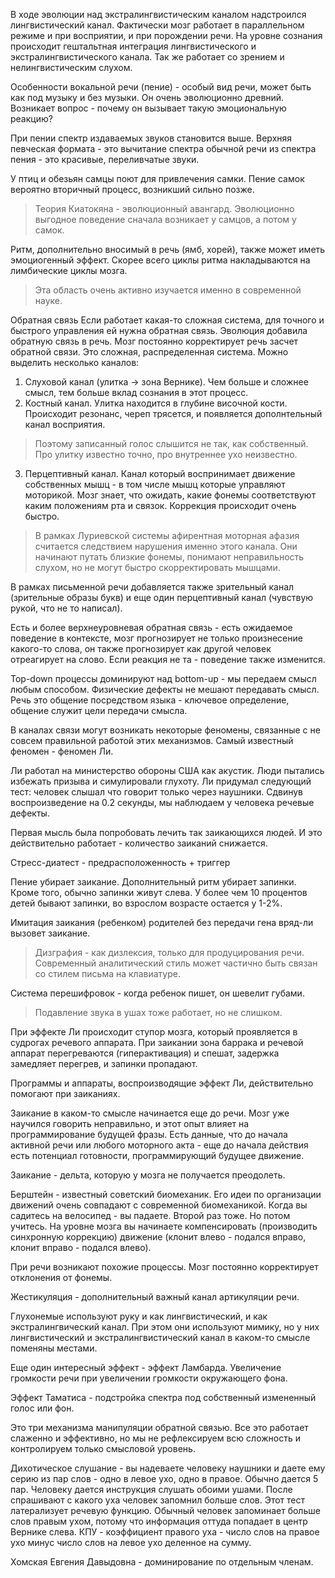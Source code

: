 В ходе эволюции над экстралингвистическим каналом надстроился лингвистический канал. Фактически мозг работает в параллельном режиме и при восприятии, и при порождении речи. На уровне сознания происходит гештальтная интеграция лингвистического и экстралингвистического канала. Так же работает со зрением и нелингвистическим слухом.

Особенности вокальной речи (пение) - особый вид речи, может быть как под музыку и без музыки. Он очень эволюционно древний. Возникает вопрос - почему он вызывает такую эмоциональную реакцию?

При пении спектр издаваемых звуков становится выше. Верхняя певческая формата - это вычитание спектра обычной речи из спектра пения - это красивые, переливчатые звуки.

У птиц и обезьян самцы поют для привлечения самки. Пение самок вероятно вторичный процесс, возникший сильно позже.
> Теория Киатокяна - эволюционный авангард. Эволюционно выгодное поведение сначала возникает у самцов, а потом у самок.

Ритм, дополнительно вносимый в речь (ямб, хорей), также может иметь эмоциогенный эффект. Скорее всего циклы ритма накладываются на лимбические циклы мозга.
> Эта область очень активно изучается именно в современной науке.

Обратная связь
Если работает какая-то сложная система, для точного и быстрого управления ей нужна обратная связь. Эволюция добавила обратную связь в речь. Мозг постоянно корректирует речь засчет обратной связи. Это сложная, распределенная система. Можно выделить несколько каналов:
1) Слуховой канал (улитка -> зона Вернике). Чем больше и сложнее смысл, тем больше вклад сознания в этот процесс.
2) Костный канал. Улитка находится в глубине височной кости. Происходит резонанс, череп трясется, и появляется дополнтельный канал восприятия.
> Поэтому записанный голос слышится не так, как собственный.
> Про улитку известно точно, про внутреннее ухо неизвестно.
3) Перцептивный канал. Канал который воспринимает движение собственных мышц - в том числе мышц которые управляют моторикой. Мозг знает, что ожидать, какие фонемы соответствуют каким положениям рта и связок. Коррекция происходит очень быстро.
> В рамках Луриевской системы афирентная моторная афазия считается следствием нарушения именно этого канала. Они начинают путать близкие фонемы, понимают неправильность слухом, но не могут быстро скорректировать мышцами.

В рамках письменной речи добавляется также зрительный канал (зрительные образы букв) и еще один перцептивный канал (чувствую рукой, что не то написал).

Есть и более верхнеуровневая обратная связь - есть ожидаемое поведение в контексте, мозг прогнозирует не только произнесение какого-то слова, он также прогнозирует как другой человек отреагирует на слово. Если реакция не та - поведение также изменится.

Top-down процессы доминируют над bottom-up - мы передаем смысл любым способом. Физические дефекты не мешают передавать смысл. Речь это общение посредством языка - ключевое определение, общение служит цели передачи смысла.

В каналах связи могут возникать некоторые феномены, связанные с не совсем правильной работой этих механизмов. Самый известный феномен - феномен Ли.

Ли работал на министерство обороны США как акустик. Люди пытались избежать призыва и симулировали глухоту. Ли придумал следующий тест: человек слышал что говорит только через наушники. Сдвинув воспроизведение на 0.2 секунды, мы наблюдаем у человека речевые дефекты.

Первая мысль была попробовать лечить так заикающихся людей. И это действительно работает - количество заиканий снижается.

Стресс-диатест - предрасположенность + триггер

Пение убирает заикание. Дополнительный ритм убирает запинки. Кроме того, обычно запинки живут слева. У более чем 10 процентов детей бывают запинки, во взрослом возрасте остается у 1-2%.

Имитация заикания (ребенком) родителей без передачи гена вряд-ли вызовет заикание.
> Дизграфия - как дизлексия, только для продуцирования речи.
> Современный аналитический стиль может частично быть связан со стилем письма на клавиатуре.

Система перешифровок - когда ребенок пишет, он шевелит губами.
> Подавление звука в ушах тоже работает, но не слишком.

При эффекте Ли происходит ступор мозга, который проявляется в судрогах речевого аппарата. При заикании зона баррака и речевой аппарат перегреваются (гиперактивация) и спешат, задержка замедляет перегрев, и запинки пропадают.

Программы и аппараты, воспроизводящие эффект Ли, действительно помогают при заиканиях.

Заикание в каком-то смысле начинается еще до речи. Мозг уже научился говорить неправильно, и этот опыт влияет на программирование будущей фразы. Есть данные, что до начала активной речи или любого моторного акта - еще до начала действия есть потенциал готовности, программирующий будущее движение.

Заикание - дельта, которую у мозга не получается преодолеть.

Берштейн - известный советский биомеханик. Его идеи по организации движений очень совпадают с современной биомеханикой. Когда вы садитесь на велосипед - вы падаете. Второй раз тоже. Но потом учитесь. На уровне мозга вы начинаете компенсировать (производить синхронную коррекцию) движение (клонит влево - подался вправо, клонит вправо - подался влево).

При речи возникают похожие процессы. Мозг постоянно корректирует отклонения от фонемы.

Жестикуляция - дополнительный важный канал артикуляции речи. 

Глухонемые используют руку и как лингвистический, и как экстралингвический канал. При этом они используют мимику, но у них лингвистический и экстралингвистический канал в каком-то смысле поменяны местами.

Еще один интересный эффект - эффект Ламбарда. Увеличение громкости речи при увеличении громкости окружающего фона.

Эффект Таматиса - подстройка спектра под собственный измененный голос или фон.

Это три механизма манипуляции обратной связью. Все это работает слаженно и эффективно, но мы не рефлексируем всю сложность и контролируем только смысловой уровень.

Дихотическое слушание - вы надеваете человеку наушники и даете ему серию из пар слов - одно в левое ухо, одно в правое. Обычно дается 5 пар. Человеку дается инструкция слушать обоими ушами. После спрашивают с какого уха человек запомнил больше слов. Этот тест латерализует речевую функцию. Обычный человек запоминает больше слов правым ухом, потому что информация оттуда попадает в центр Вернике слева. КПУ - коэффициент правого уха - число слов на правое ухо минус число слов на левое ухо деленное на сумму.

Хомская Евгения Давыдовна - доминирование по отдельным членам.
